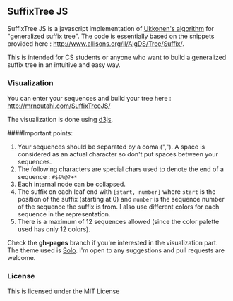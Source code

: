 ## SuffixTree JS

SuffixTree JS is a javascript implementation of [Ukkonen's algorithm](https://www.cs.helsinki.fi/u/ukkonen/SuffixT1withFigs.pdf) for "generalized suffix tree". The code is essentially based on the snippets provided here : http://www.allisons.org/ll/AlgDS/Tree/Suffix/. 

This is intended for CS students or anyone who want to build a generalized suffix tree in an intuitive and easy way.

### Visualization

You can enter your sequences and build your tree here : http://mrnoutahi.com/SuffixTreeJS/ 

The visualization is done using [d3js](https://d3js.org/). 

####Important points: 

1. Your sequences should be separated by a coma (","). A space is considered as an actual character so don't put spaces between your sequences.
2. The following characters are special chars used to denote the end of a sequence : ```#$&%@?+*```
4. Each internal node can be collapsed.
5. The suffix on each leaf end with ```[start, number]``` where ```start``` is the position of the suffix (starting at 0) and ```number``` is the sequence number of the sequence the suffix is from. I also use different colors for each sequence in the representation. 
3. There is a maximum of 12 sequences allowed (since the color palette used has only 12 colors).

Check the **gh-pages** branch if you're interested in the visualization part. The theme used is [Solo](http://chibicode.github.io/solo). I'm open to any suggestions and pull requests are welcome.


### License

This is licensed under the MIT License

